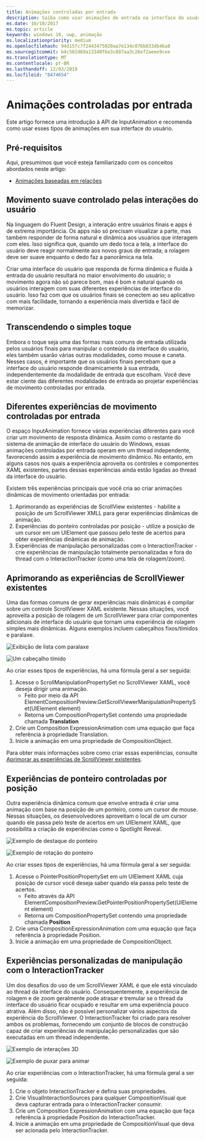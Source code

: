 ```yaml
---
title: Animações controladas por entrada
description: Saiba como usar animações de entrada na interface do usuário do app.
ms.date: 10/10/2017
ms.topic: article
keywords: windows 10, uwp, animação
ms.localizationpriority: medium
ms.openlocfilehash: 94d15fc7f2443475020aa7e134c076b833db46a8
ms.sourcegitcommit: b4c502d69a13340f6e3c887aa3c26ef2aeee9cee
ms.translationtype: MT
ms.contentlocale: pt-BR
ms.lasthandoff: 12/03/2018
ms.locfileid: "8474654"
---
```

# <a name="input-driven-animations"></a>Animações controladas por entrada

Este artigo fornece uma introdução à API de InputAnimation e recomenda como usar esses tipos de animações em sua interface do usuário.

## <a name="prerequisites"></a>Pré-requisitos

Aqui, presumimos que você esteja familiarizado com os conceitos abordados neste artigo:

- [Animações baseadas em relações](relation-animations.md)

## <a name="smooth-motion-driven-from-user-interactions"></a>Movimento suave controlado pelas interações do usuário

Na linguagem do Fluent Design, a interação entre usuários finais e apps é de extrema importância. Os apps não só precisam visualizar a parte, mas também responder de forma natural e dinâmica aos usuários que interagem com eles. Isso significa que, quando um dedo toca a tela, a interface do usuário deve reagir normalmente aos novos graus de entrada; a rolagem deve ser suave enquanto o dedo faz a panorâmica na tela.

Criar uma interface do usuário que responda de forma dinâmica e fluida à entrada do usuário resultará no maior envolvimento do usuário; o movimento agora não só parece bom, mas é bom e natural quando os usuários interagem com suas diferentes experiências de interface do usuário. Isso faz com que os usuários finais se conectem ao seu aplicativo com mais facilidade, tornando a experiência mais divertida e fácil de memorizar.

## <a name="expanding-past-just-touch"></a>Transcendendo o simples toque

Embora o toque seja uma das formas mais comuns de entrada utilizada pelos usuários finais para manipular o conteúdo da interface do usuário, eles também usarão várias outras modalidades, como mouse e caneta. Nesses casos, é importante que os usuários finais percebam que a interface do usuário responde dinamicamente à sua entrada, independentemente da modalidade de entrada que escolham. Você deve estar ciente das diferentes modalidades de entrada ao projetar experiências de movimento controladas por entrada.

## <a name="different-input-driven-motion-experiences"></a>Diferentes experiências de movimento controladas por entrada

O espaço InputAnimation fornece várias experiências diferentes para você criar um movimento de resposta dinâmica. Assim como o restante do sistema de animação de interface do usuário do Windows, essas animações controladas por entrada operam em um thread independente, favorecendo assim a experiência de movimento dinâmico. No entanto, em alguns casos nos quais a experiência aproveita os controles e componentes XAML existentes, partes dessas experiências ainda estão ligadas ao thread da interface do usuário.

Existem três experiências principais que você cria ao criar animações dinâmicas de movimento orientadas por entrada:

1. Aprimorando as experiências de ScrollView existentes - habilite a posição de um ScrollViewer XMLL para gerar experiências dinâmicas de animação.
1. Experiências do ponteiro controladas por posição - utilize a posição de um cursor em um UIElement que passou pelo teste de acertos para obter experiências dinâmicas de animação.
1. Experiências de manipulação personalizadas com o InteractionTracker - crie experiências de manipulação totalmente personalizadas e fora do thread com o InteractionTracker (como uma tela de rolagem/zoom).

## <a name="enhancing-existing-scrollviewer-experiences"></a>Aprimorando as experiências de ScrollViewer existentes

Uma das formas comuns de gerar experiências mais dinâmicas é compilar sobre um controle ScrollViewer XAML existente. Nessas situações, você aproveita a posição de rolagem de um ScrollViewer para criar componentes adicionais de interface do usuário que tornam uma experiência de rolagem simples mais dinâmicas. Alguns exemplos incluem cabeçalhos fixos/tímidos e paralaxe.

![Exibição de lista com paralaxe](images/animation/parallax.gif)

![Um cabeçalho tímido](images/animation/shy-header.gif)

Ao criar esses tipos de experiências, há uma fórmula geral a ser seguida:

1. Acesse o ScrollManipulationPropertySet no ScrollViewer XAML, você deseja dirigir uma animação.
    - Feito por meio da API ElementCompositionPreview.GetScrollViewerManipulationPropertySet(UIElement element)
    - Retorna um CompositionPropertySet contendo uma propriedade chamada **Translation**
1. Crie um Composition ExpressionAnimation com uma equação que faça referência à propriedade Translation.
1. Inicie a animação em uma propriedade de CompositionObject.

Para obter mais informações sobre como criar essas experiências, consulte [Aprimorar as experiências de ScrollViewer existentes](scroll-input-animations.md).

## <a name="pointer-position-driven-experiences"></a>Experiências de ponteiro controladas por posição

Outra experiência dinâmica comum que envolve entrada é criar uma animação com base na posição de um ponteiro, como um cursor de mouse. Nessas situações, os desenvolvedores aproveitam o local de um cursor quando ele passa pelo teste de acertos em um UIElement XAML, que possibilita a criação de experiências como o Spotlight Reveal.

![Exemplo de destaque do ponteiro](images/animation/spotlight-reveal.gif)

![Exemplo de rotação do ponteiro](images/animation/pointer-rotate.gif)

Ao criar esses tipos de experiências, há uma fórmula geral a ser seguida:

1. Acesse o PointerPositionPropertySet em um UIElement XAML cuja posição de cursor você deseja saber quando ela passa pelo teste de acertos.
    - Feito através da API ElementCompositionPreview.GetPointerPositionPropertySet(UIElement element)
    - Retorna um CompositionPropertySet contendo uma propriedade chamada **Position**
1. Crie uma CompositionExpressionAnimation com uma equação que faça referência à propriedade Position.
1. Inicie a animação em uma propriedade de CompositionObject.

## <a name="custom-manipulation-experiences-with-interactiontracker"></a>Experiências personalizadas de manipulação com o InteractionTracker

Um dos desafios do uso de um ScrollViewer XAML é que ele está vinculado ao thread da interface do usuário. Consequentemente, a experiência de rolagem e de zoom geralmente pode atrasar e tremular se o thread da interface do usuário ficar ocupado e resultar em uma experiência pouco atrativa. Além disso, não é possível personalizar vários aspectos da experiência do ScrollViewer. O InteractionTracker foi criado para resolver ambos os problemas, fornecendo um conjunto de blocos de construção capaz de criar experiências de manipulação personalizadas que são executadas em um thread independente.

![Exemplo de interações 3D](images/animation/interactions-3d.gif)

![Exemplo de puxar para animar](images/animation/pull-to-animate.gif)

Ao criar experiências com o InteractionTracker, há uma fórmula geral a ser seguida:

1. Crie o objeto InteractionTracker e defina suas propriedades.
1. Crie VisualInteractionSources para qualquer CompositionVisual que deva capturar entrada para o InteractionTracker consumir.
1. Crie um Composition ExpressionAnimation com uma equação que faça referência à propriedade Position do InteractionTracker.
1. Inicie a animação em uma propriedade de CompositionVisual que deva ser acionada pelo InteractionTracker.
